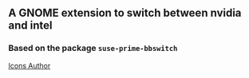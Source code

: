 ## A GNOME extension to switch between nvidia and intel

### Based on the package `suse-prime-bbswitch`

[Icons Author](https://www.flaticon.com/authors/pixel-perfect)